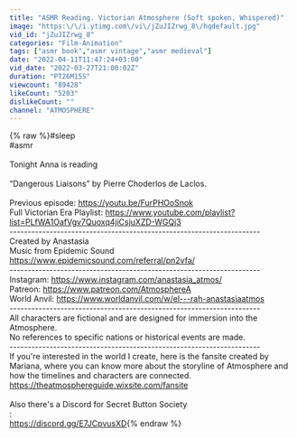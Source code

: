 ```yaml
---
title: "ASMR Reading. Victorian Atmosphere (Soft spoken, Whispered)"
image: "https:\/\/i.ytimg.com\/vi\/jZuJIZrwg_8\/hqdefault.jpg"
vid_id: "jZuJIZrwg_8"
categories: "Film-Animation"
tags: ["asmr book","asmr vintage","asmr medieval"]
date: "2022-04-11T11:47:24+03:00"
vid_date: "2022-03-27T21:00:02Z"
duration: "PT26M15S"
viewcount: "89428"
likeCount: "5203"
dislikeCount: ""
channel: "ATMOSPHERE"
---
```

{% raw %}#sleep<br />#asmr<br /><br />Tonight Anna is reading<br /> <br />“Dangerous Liaisons” by Pierre Choderlos de Laclos.<br /><br />Previous episode: <a rel="nofollow" target="blank" href="https://youtu.be/FurPHOoSnok">https://youtu.be/FurPHOoSnok</a><br />Full Victorian Era Playlist: <a rel="nofollow" target="blank" href="https://www.youtube.com/playlist?list=PLfWA1OafVgv7Quoxq4jiCsjuXZD-WGQj3">https://www.youtube.com/playlist?list=PLfWA1OafVgv7Quoxq4jiCsjuXZD-WGQj3</a><br />---------------------------------------------------------------------<br />Created by Anastasia<br />Music from Epidemic Sound<br /><a rel="nofollow" target="blank" href="https://www.epidemicsound.com/referral/pn2vfa/">https://www.epidemicsound.com/referral/pn2vfa/</a><br />---------------------------------------------------------------------<br />Instagram: <a rel="nofollow" target="blank" href="https://www.instagram.com/anastasia_atmos/">https://www.instagram.com/anastasia_atmos/</a><br />Patreon: <a rel="nofollow" target="blank" href="https://www.patreon.com/AtmosphereA">https://www.patreon.com/AtmosphereA</a><br />World Anvil: <a rel="nofollow" target="blank" href="https://www.worldanvil.com/w/el---rah-anastasiaatmos">https://www.worldanvil.com/w/el---rah-anastasiaatmos</a><br />---------------------------------------------------------------------<br />All characters are fictional and are designed for immersion into the Atmosphere.<br />No references to specific nations or historical events are made.<br />---------------------------------------------------------------------<br />If you're interested in the world I create, here is the fansite created by Mariana, where you can know more about the storyline of Atmosphere and how the timelines and characters are connected. <br /><a rel="nofollow" target="blank" href="https://theatmosphereguide.wixsite.com/fansite">https://theatmosphereguide.wixsite.com/fansite</a><br /><br />Also there's a Discord for Secret Button Society<br />:<br /><a rel="nofollow" target="blank" href="https://discord.gg/E7JCpvusXD">https://discord.gg/E7JCpvusXD</a>{% endraw %}
